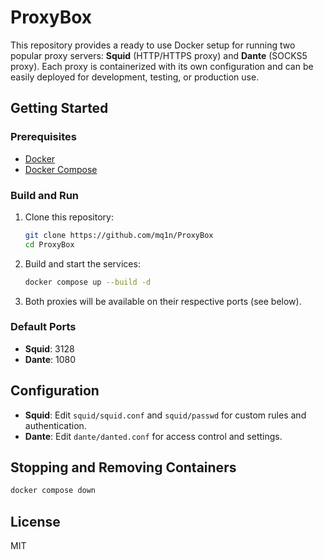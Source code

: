 # ProxyBox

This repository provides a ready to use Docker setup for running two popular proxy servers: **Squid** (HTTP/HTTPS proxy) and **Dante** (SOCKS5 proxy). Each proxy is containerized with its own configuration and can be easily deployed for development, testing, or production use.

## Getting Started

### Prerequisites
- [Docker](https://www.docker.com/get-started)
- [Docker Compose](https://docs.docker.com/compose/)

### Build and Run
1. Clone this repository:
   ```sh
   git clone https://github.com/mq1n/ProxyBox
   cd ProxyBox
   ```
2. Build and start the services:
   ```sh
   docker compose up --build -d
   ```
3. Both proxies will be available on their respective ports (see below).

### Default Ports
- **Squid**: 3128
- **Dante**: 1080

## Configuration
- **Squid**: Edit `squid/squid.conf` and `squid/passwd` for custom rules and authentication.
- **Dante**: Edit `dante/danted.conf` for access control and settings.

## Stopping and Removing Containers
```sh
docker compose down
```

## License
MIT
